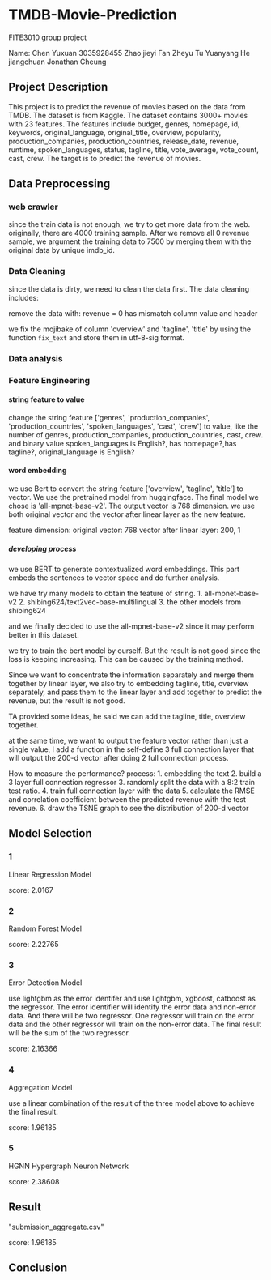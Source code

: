 # TMDB-Movie-Prediction

FITE3010 group project

Name:
Chen Yuxuan 3035928455
Zhao jieyi
Fan Zheyu
Tu Yuanyang
He jiangchuan
Jonathan Cheung

## Project Description

This project is to predict the revenue of movies based on the data from TMDB. The dataset is from Kaggle. The dataset contains 3000+ movies with 23 features. The features include budget, genres, homepage, id, keywords, original_language, original_title, overview, popularity, production_companies, production_countries, release_date, revenue, runtime, spoken_languages, status, tagline, title, vote_average, vote_count, cast, crew. The target is to predict the revenue of movies.

## Data Preprocessing

### web crawler

since the train data is not enough, we try to get more data from the web. originally, there are 4000 training sample. After we remove all 0 revenue sample, we argument the training data to 7500 by merging them with the original data by unique imdb_id.

### Data Cleaning

since the data is dirty, we need to clean the data first. The data cleaning includes:

remove the data with:
revenue = 0
has mismatch column value and header

we fix the mojibake of column 'overview' and 'tagline', 'title' by using the function `fix_text` and store them in utf-8-sig format.

### Data analysis

### Feature Engineering

#### string feature to value

change the string feature ['genres', 'production_companies', 'production_countries', 'spoken_languages', 'cast', 'crew'] to value, like the number of genres, production_companies, production_countries, cast, crew.
and binary value
spoken_languages is English?, has homepage?,has tagline?, original_language is English?

#### word embedding

we use Bert to convert the string feature ['overview', 'tagline', 'title'] to vector. We use the pretrained model from huggingface. The final model we chose is 'all-mpnet-base-v2'. The output vector is 768 dimension.
we use both original vector and the vector after linear layer as the new feature.

feature dimension:
original vector: 768
vector after linear layer: 200, 1

##### developing process

we use BERT to generate contextualized word embeddings. This part embeds the sentences to vector space and do further analysis.

we have try many models to obtain the feature of string.
    1. all-mpnet-base-v2
    2. shibing624/text2vec-base-multilingual
    3. the other models from shibing624

and we finally decided to use the all-mpnet-base-v2 since it may perform better in this dataset.

we try to train the bert model by ourself. But the result is not good since the loss is keeping increasing. This can be caused by the training method.

Since we want to concentrate the information separately and merge them together by linear layer, we also try to embedding tagline, title, overview separately, and pass them to the linear layer and add together to predict the revenue, but the result is not good.

TA provided some ideas, he said we can add the tagline, title, overview together.

at the same time, we want to output the feature vector rather than just a single value, I add a function in the self-define 3 full connection layer that will output the 200-d vector after doing 2 full connection process.

How to measure the performance?
process:
    1. embedding the text
    2. build a 3 layer full connection regressor
    3. randomly split the data with a 8:2 train test ratio.
    4. train full connection layer with the data
    5. calculate the RMSE and correlation coefficient between the predicted revenue with the test revenue.
    6. draw the TSNE graph to see the distribution of 200-d vector

## Model Selection

### 1
Linear Regression Model

score: 2.0167

### 2
Random Forest Model

score: 2.22765

### 3
Error Detection Model

use lightgbm as the error identifer and use lightgbm, xgboost, catboost as the regressor. The error identifier will identify the error data and non-error data. And there will be two regressor. One regressor will train on the error data and the other regressor will train on the non-error data. The final result will be the sum of the two regressor.

score: 2.16366


### 4
Aggregation Model

use a linear combination of the result of the three model above to achieve the final result.

score: 1.96185


### 5
HGNN
Hypergraph Neuron Network

score: 2.38608

## Result

"submission_aggregate.csv"

score: 1.96185

## Conclusion
